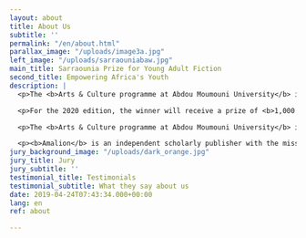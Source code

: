 ```yaml
---
layout: about
title: About Us
subtitle: ''
permalink: "/en/about.html"
parallax_image: "/uploads/image3a.jpg"
left_image: "/uploads/sarraouniabaw.jpg"
main_title: Sarraounia Prize for Young Adult Fiction
second_title: Empowering Africa's Youth
description: |
  <p>The <b>Arts & Culture programme at Abdou Moumouni University</b> in Niger and the publishing house <b>Amalion</b> in Senegal are pleased to announce the call for entries for the Sarraounia Prize for Young Adult Fiction to contribute to the availability of reading material for African young adults and to promote literature to help better understand the world of African youths. Every two years, the Sarraounia Prize will be awarded to the best unpublished fiction for young adults written in English, French or Hausa by African authors and illustrators based in Africa.</p><br>

  <p>For the 2020 edition, the winner will receive a prize of <b>1,000 euros</b>, and the winning entry will be published and disseminated by Amalion and its partners from May 2020. The Sarraounia Prize will explore all traditional and digital media technologies to disseminate its activities and will endeavour to promote the writer and their work in various forums, in order to bring their work to the attention of book industry actors and the general public.</p><br>

  <p>The <b>Arts & Culture programme at Abdou Moumouni University</b> in Niamey, Niger offers courses in arts and culture from Bachelor’s to Doctorate programmes that combine theoretical knowledge, technical learning and artistic practice. The programme welcomes artists in creative residencies, offer master class sessions and seminars. Recruitment is multidisciplinary and attentive to inclusion and diversity (age, gender, and multicultural, with more than 30% of students coming from the West-African sub-region.</p><br>

  <p><b>Amalion</b> is an independent scholarly publisher with the mission to disseminate  innovative knowledge on Africa to strengthen the understanding of Africa and its people. Amalion provides a platform for authors to express new, alternative and daring perspectives and views on people, places, events, and issues shaping our world. Amalion produces monographs, textbooks, and literary writings, primarily in English and French for scholars, students, and general readers with an interest in African Studies, the humanities, and the social sciences.
jury_background_image: "/uploads/dark_orange.jpg"
jury_title: Jury
jury_subtitle: ''
testimonial_title: Testimonials
testimonial_subtitle: What they say about us
date: 2019-04-24T07:43:34.000+00:00
lang: en
ref: about

---
```

